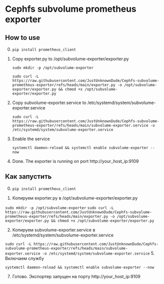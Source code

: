 # Cephfs subvolume prometheus exporter

## How to use

0. ``pip install prometheus_client``

1. Copy exporter.py to /opt/subvolume-exporter/exporter.py
      
   ``sudo mkdir -p /opt/subvolume-exporter``
   
   ``sudo curl -L https://raw.githubusercontent.com/JustUnknownDude/Cephfs-subvolume-prometheus-exporter/refs/heads/main/exporter.py -o /opt/subvolume-exporter/exporter.py && chmod +x /opt/subvolume-exporter/exporter.py``

3. Copy subvolume-exporter.service to /etc/systemd/system/subvolume-exporter.service
   
   ```sudo curl -L https://raw.githubusercontent.com/JustUnknownDude/Cephfs-subvolume-prometheus-exporter/refs/heads/main/subvolume-exporter.service -o /etc/systemd/system/subvolume-exporter.service```
5. Enable the service
   
   ``` systemctl daemon-reload && systemctl enable subvolume-exporter --now ```
   
7. Done. The exporter is running on port http://your_host_ip:9109

## Как запустить

0. ```pip install prometheus_client```

1.    Копируем exporter.py в /opt/subvolume-exporter/exporter.py
   
   ```sudo mkdir -p /opt/subvolume-exporter```
   ```sudo curl -L https://raw.githubusercontent.com/JustUnknownDude/Cephfs-subvolume-prometheus-exporter/refs/heads/main/exporter.py -o /opt/subvolume-exporter/exporter.py && chmod +x /opt/subvolume-exporter/exporter.py```

2.    Копируем subvolume-exporter.service в /etc/systemd/system/subvolume-exporter.service
   
   ```sudo curl -L https://raw.githubusercontent.com/JustUnknownDude/Cephfs-subvolume-prometheus-exporter/refs/heads/main/subvolume-exporter.service -o /etc/systemd/system/subvolume-exporter.service```
5.    Включаем службу
   
   ``` systemctl daemon-reload && systemctl enable subvolume-exporter --now ```
   
7.    Готово. Экспортер запущен на порту http://your_host_ip:9109
